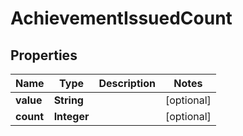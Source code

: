 

# AchievementIssuedCount


## Properties

Name | Type | Description | Notes
------------ | ------------- | ------------- | -------------
**value** | **String** |  |  [optional]
**count** | **Integer** |  |  [optional]



